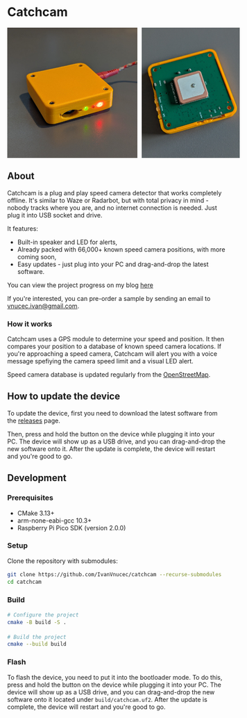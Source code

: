 # Catchcam

<div style="display: flex;">
  <img src="images/catchcam.jpg" alt="Catchcam device plugged in" style="height: 300px; margin-right: 10px;">
  <img src="images/catchcam_internals.jpg" alt="Catchcam device internals" style="height: 300px;">
</div>

## About

Catchcam is a plug and play speed camera detector that works completely offline. It's similar to Waze or Radarbot, but with total privacy in mind - nobody tracks where you are, and no internet connection is needed. Just plug it into USB socket and drive.

It features:

- Built-in speaker and LED for alerts,
- Already packed with 66,000+ known speed camera positions, with more coming soon,
- Easy updates - just plug into your PC and drag-and-drop the latest software.

You can view the project progress on my blog [here](https://ivanvnucec.github.io/tags/#catchcam)

If you're interested, you can pre-order a sample by sending an email to [vnucec.ivan@gmail.com](mailto:vnucec.ivan@gmail.com).

### How it works

Catchcam uses a GPS module to determine your speed and position. It then compares your position to a database of known speed camera locations. If you're approaching a speed camera, Catchcam will alert you with a voice message spefiying the camera speed limit and a visual LED alert.

Speed camera database is updated regularly from the [OpenStreetMap](https://www.openstreetmap.org/).

## How to update the device

To update the device, first you need to download the latest software from the [releases](https://github.com/IvanVnucec/catchcam/releases) page.

Then, press and hold the button on the device while plugging it into your PC. The device will show up as a USB drive, and you can drag-and-drop the new software onto it. After the update is complete, the device will restart and you're good to go.

## Development

### Prerequisites

- CMake 3.13+
- arm-none-eabi-gcc 10.3+
- Raspberry Pi Pico SDK (version 2.0.0)

### Setup

Clone the repository with submodules:

```sh
git clone https://github.com/IvanVnucec/catchcam --recurse-submodules
cd catchcam
```

### Build

```sh
# Configure the project
cmake -B build -S .

# Build the project
cmake --build build
```

### Flash

To flash the device, you need to put it into the bootloader mode. To do this, press and hold the button on the device while plugging it into your PC. The device will show up as a USB drive, and you can drag-and-drop the new software onto it located under `build/catchcam.uf2`. After the update is complete, the device will restart and you're good to go.
